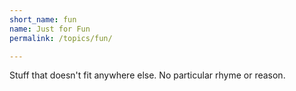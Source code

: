 ```yaml
---
short_name: fun
name: Just for Fun
permalink: /topics/fun/

---
```

Stuff that doesn't fit anywhere else. No particular rhyme or reason.